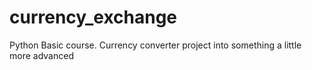 # currency_exchange
Python Basic course. Currency converter project into something a little more advanced
